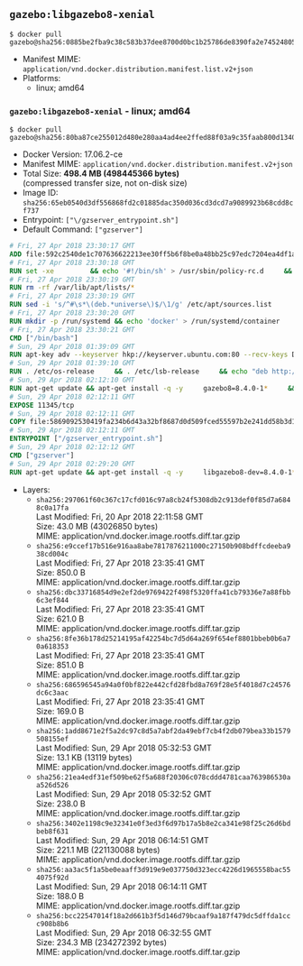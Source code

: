## `gazebo:libgazebo8-xenial`

```console
$ docker pull gazebo@sha256:0885be2fba9c38c583b37dee8700d0bc1b25786de8390fa2e745248051703631
```

-	Manifest MIME: `application/vnd.docker.distribution.manifest.list.v2+json`
-	Platforms:
	-	linux; amd64

### `gazebo:libgazebo8-xenial` - linux; amd64

```console
$ docker pull gazebo@sha256:80ba87ce255012d480e280aa4ad4ee2ffed88f03a9c35faab800d1340e9b1dab
```

-	Docker Version: 17.06.2-ce
-	Manifest MIME: `application/vnd.docker.distribution.manifest.v2+json`
-	Total Size: **498.4 MB (498445366 bytes)**  
	(compressed transfer size, not on-disk size)
-	Image ID: `sha256:65eb0540d3df556868fd2c01885dac350d036cd3dcd7a9089923b68cdd8cf737`
-	Entrypoint: `["\/gzserver_entrypoint.sh"]`
-	Default Command: `["gzserver"]`

```dockerfile
# Fri, 27 Apr 2018 23:30:17 GMT
ADD file:592c2540de1c707636622213ee30ff5b6f8be0a48bb25c97edc7204ea4df1a81 in / 
# Fri, 27 Apr 2018 23:30:18 GMT
RUN set -xe 		&& echo '#!/bin/sh' > /usr/sbin/policy-rc.d 	&& echo 'exit 101' >> /usr/sbin/policy-rc.d 	&& chmod +x /usr/sbin/policy-rc.d 		&& dpkg-divert --local --rename --add /sbin/initctl 	&& cp -a /usr/sbin/policy-rc.d /sbin/initctl 	&& sed -i 's/^exit.*/exit 0/' /sbin/initctl 		&& echo 'force-unsafe-io' > /etc/dpkg/dpkg.cfg.d/docker-apt-speedup 		&& echo 'DPkg::Post-Invoke { "rm -f /var/cache/apt/archives/*.deb /var/cache/apt/archives/partial/*.deb /var/cache/apt/*.bin || true"; };' > /etc/apt/apt.conf.d/docker-clean 	&& echo 'APT::Update::Post-Invoke { "rm -f /var/cache/apt/archives/*.deb /var/cache/apt/archives/partial/*.deb /var/cache/apt/*.bin || true"; };' >> /etc/apt/apt.conf.d/docker-clean 	&& echo 'Dir::Cache::pkgcache ""; Dir::Cache::srcpkgcache "";' >> /etc/apt/apt.conf.d/docker-clean 		&& echo 'Acquire::Languages "none";' > /etc/apt/apt.conf.d/docker-no-languages 		&& echo 'Acquire::GzipIndexes "true"; Acquire::CompressionTypes::Order:: "gz";' > /etc/apt/apt.conf.d/docker-gzip-indexes 		&& echo 'Apt::AutoRemove::SuggestsImportant "false";' > /etc/apt/apt.conf.d/docker-autoremove-suggests
# Fri, 27 Apr 2018 23:30:19 GMT
RUN rm -rf /var/lib/apt/lists/*
# Fri, 27 Apr 2018 23:30:19 GMT
RUN sed -i 's/^#\s*\(deb.*universe\)$/\1/g' /etc/apt/sources.list
# Fri, 27 Apr 2018 23:30:20 GMT
RUN mkdir -p /run/systemd && echo 'docker' > /run/systemd/container
# Fri, 27 Apr 2018 23:30:21 GMT
CMD ["/bin/bash"]
# Sun, 29 Apr 2018 01:39:09 GMT
RUN apt-key adv --keyserver hkp://keyserver.ubuntu.com:80 --recv-keys D2486D2DD83DB69272AFE98867170598AF249743
# Sun, 29 Apr 2018 01:39:10 GMT
RUN . /etc/os-release     && . /etc/lsb-release     && echo "deb http://packages.osrfoundation.org/gazebo/$ID-stable $DISTRIB_CODENAME main" > /etc/apt/sources.list.d/gazebo-latest.list
# Sun, 29 Apr 2018 02:12:10 GMT
RUN apt-get update && apt-get install -q -y     gazebo8=8.4.0-1*     && rm -rf /var/lib/apt/lists/*
# Sun, 29 Apr 2018 02:12:11 GMT
EXPOSE 11345/tcp
# Sun, 29 Apr 2018 02:12:11 GMT
COPY file:5869092530419fa234b6d43a32bf8687d0d509fced55597b2e241dd58b3d1335 in / 
# Sun, 29 Apr 2018 02:12:11 GMT
ENTRYPOINT ["/gzserver_entrypoint.sh"]
# Sun, 29 Apr 2018 02:12:12 GMT
CMD ["gzserver"]
# Sun, 29 Apr 2018 02:29:20 GMT
RUN apt-get update && apt-get install -q -y     libgazebo8-dev=8.4.0-1*     && rm -rf /var/lib/apt/lists/*
```

-	Layers:
	-	`sha256:297061f60c367c17cfd016c97a8cb24f5308db2c913def0f85d7a6848c0a17fa`  
		Last Modified: Fri, 20 Apr 2018 22:11:58 GMT  
		Size: 43.0 MB (43026850 bytes)  
		MIME: application/vnd.docker.image.rootfs.diff.tar.gzip
	-	`sha256:e9ccef17b516e916aa8abe7817876211000c27150b908bdffcdeeba938cd004c`  
		Last Modified: Fri, 27 Apr 2018 23:35:41 GMT  
		Size: 850.0 B  
		MIME: application/vnd.docker.image.rootfs.diff.tar.gzip
	-	`sha256:dbc33716854d9e2ef2de9769422f498f5320ffa41cb79336e7a88fbb6c3ef844`  
		Last Modified: Fri, 27 Apr 2018 23:35:41 GMT  
		Size: 621.0 B  
		MIME: application/vnd.docker.image.rootfs.diff.tar.gzip
	-	`sha256:8fe36b178d25214195af42254bc7d5d64a269f654ef8801bbeb0b6a70a618353`  
		Last Modified: Fri, 27 Apr 2018 23:35:41 GMT  
		Size: 851.0 B  
		MIME: application/vnd.docker.image.rootfs.diff.tar.gzip
	-	`sha256:686596545a94a0f0bf822e442cfd28fbd8a769f28e5f4018d7c24576dc6c3aac`  
		Last Modified: Fri, 27 Apr 2018 23:35:41 GMT  
		Size: 169.0 B  
		MIME: application/vnd.docker.image.rootfs.diff.tar.gzip
	-	`sha256:1add8671e2f5a2dc97c8d5a7abf2da49ebf7cb4f2db079bea33b1579508155ef`  
		Last Modified: Sun, 29 Apr 2018 05:32:53 GMT  
		Size: 13.1 KB (13119 bytes)  
		MIME: application/vnd.docker.image.rootfs.diff.tar.gzip
	-	`sha256:21ea4edf31ef509be62f5a688f20306c078cddd4781caa763986530aa526d526`  
		Last Modified: Sun, 29 Apr 2018 05:32:52 GMT  
		Size: 238.0 B  
		MIME: application/vnd.docker.image.rootfs.diff.tar.gzip
	-	`sha256:3402e1198c9e32341e0f3ed3f6d97b17a5b8e2ca341e98f25c26d6bdbeb8f631`  
		Last Modified: Sun, 29 Apr 2018 06:14:51 GMT  
		Size: 221.1 MB (221130088 bytes)  
		MIME: application/vnd.docker.image.rootfs.diff.tar.gzip
	-	`sha256:aa3ac5f1a5be0eaaff3d919e9e037750d323ecc4226d1965558bac554075f92d`  
		Last Modified: Sun, 29 Apr 2018 06:14:11 GMT  
		Size: 188.0 B  
		MIME: application/vnd.docker.image.rootfs.diff.tar.gzip
	-	`sha256:bcc22547014f18a2d661b3f5d146d79bcaaf9a187f479dc5dffda1ccc908b8b6`  
		Last Modified: Sun, 29 Apr 2018 06:32:55 GMT  
		Size: 234.3 MB (234272392 bytes)  
		MIME: application/vnd.docker.image.rootfs.diff.tar.gzip

